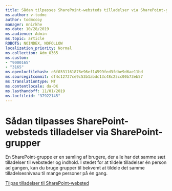 ```yaml
---
title: Sådan tilpasses SharePoint-websteds tilladelser via SharePoint-grupper
ms.author: v-todmc
author: todmccoy
manager: mnirkhe
ms.date: 10/28/2019
ms.audience: Admin
ms.topic: article
ROBOTS: NOINDEX, NOFOLLOW
localization_priority: Normal
ms.collection: Adm_O365
ms.custom:
- "9000165"
- "3165"
ms.openlocfilehash: c6f0331161876e96ef14599fed3fdbe9d6ae11bd
ms.sourcegitcommit: df4c12727ce9c53b1abdc13c48c25cc00b73eb57
ms.translationtype: MT
ms.contentlocale: da-DK
ms.lasthandoff: 11/01/2019
ms.locfileid: "37922145"
---
```

# <a name="how-to-customize-sharepoint-site-permissions-via-sharepoint-groups"></a>Sådan tilpasses SharePoint-websteds tilladelser via SharePoint-grupper 

En SharePoint-gruppe er en samling af brugere, der alle har det samme sæt tilladelser til websteder og indhold. I stedet for at tildele tilladelser én person ad gangen, kan du bruge grupper til bekvemt at tildele det samme tilladelsesniveau til mange personer på én gang.

[Tilpas tilladelser til SharePoint-websted](https://docs.microsoft.com/sharepoint/customize-sharepoint-site-permissions?redirectSourcePath=%252fen-us%252farticle%252fcreate-and-manage-sharepoint-groups-b1e3cd23-1a78-4264-9284-87fed7282048)